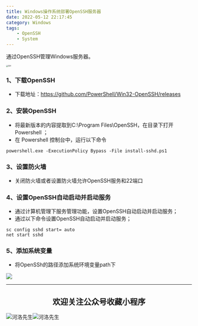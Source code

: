 ```yaml
---
title: Windows操作系统部署OpenSSH服务器
date: 2022-05-12 22:17:45
category: Windows
tags: 
    - OpenSSH
    - System
---
```


通过OpenSSH管理Windows服务器。

<img src="https://s2.loli.net/2022/06/06/XilHBFIkQxRvf6U.png" alt="SSH" style="zoom:30%;" />

### 1、下载OpenSSH

- 下载地址：https://github.com/PowerShell/Win32-OpenSSH/releases

### 2、安装OpenSSH

- 将最新版本的内容提取到C:\Program Files\OpenSSH，在目录下打开Powershell ；
- 在 Powershell 控制台中，运行以下命令

```
powershell.exe -ExecutionPolicy Bypass -File install-sshd.ps1
```

### 3、设置防火墙

- 关闭防火墙或者设置防火墙允许OpenSSH服务和22端口

### 4、设置OpenSSH自动启动并启动服务

- 通过计算机管理下服务管理功能，设置OpenSSH自动启动并启动服务；
- 通过以下命令设置OpenSSH自动启动并启动服务；

```
sc config sshd start= auto
net start sshd
```

### 5、添加系统变量

- 将OpenSSh的路径添加系统环境变量path下



![](https://s2.loli.net/2022/06/24/cxZCrmoFPD5JSuv.gif)

---

## <center>欢迎关注公众号收藏小程序</center>

![河洛先生](https://s2.loli.net/2022/06/23/bYdtKDC2U5J7iWr.jpg)![河洛先生](https://s2.loli.net/2022/06/23/PlUgz5KSHm7OBke.jpg)

